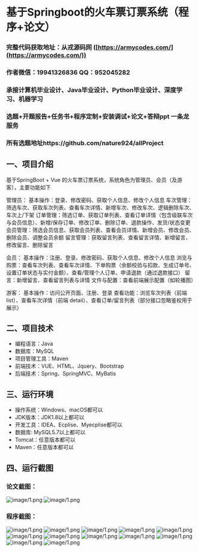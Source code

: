 基于Springboot的火车票订票系统（程序+论文）
=

### 完整代码获取地址：从戎源码网 ([https://armycodes.com/](https://armycodes.com/))
### 作者微信：19941326836  QQ：952045282 
### 承接计算机毕业设计、Java毕业设计、Python毕业设计、深度学习、机器学习
### 选题+开题报告+任务书+程序定制+安装调试+论文+答辩ppt 一条龙服务
### 所有选题地址https://github.com/nature924/allProject

一、项目介绍
---

基于SpringBoot + Vue 的火车票订票系统，系统角色为管理员、会员（及游客），主要功能如下

管理员：
基本操作：登录、修改密码、获取个人信息、修改个人信息
车次管理：筛选车次、获取车次列表、查看车次详情、新增车次、修改车次、逻辑删除车次、车次上/下架
订单管理：筛选订单、获取订单列表、查看订单详情（包含级联车次与会员信息）、新增/保存订单、修改订单、删除订单、退款操作、发货/状态变更
会员管理：筛选会员信息、获取会员列表、查看会员详情、新增会员、修改会员、删除会员、调整会员余额
留言管理：获取留言列表、查看留言详情、新增留言、修改留言、删除留言

会员：
基本操作：注册、登录、修改密码、获取个人信息、修改个人信息
浏览与购票：查看车次列表、查看车次详情、下单购票（余额校验与扣款、生成订单号、设置订单状态与实付金额）、查看/管理个人订单、申请退款（通过退款接口）
留言：新增留言、查看留言列表与详情
文件与配置：查看前端展示配置（如轮播图）

游客：
基本操作：访问公开页面、注册、登录
查看功能：浏览车次列表（前端 list）、查看车次详情（前端 detail）、查看订单/留言列表（部分接口忽略鉴权用于展示）




二、项目技术
---
- 编程语言：Java
- 数据库：MySQL
- 项目管理工具：Maven
- 前端技术：VUE、HTML、Jquery、Bootstrap
- 后端技术：Spring、SpringMVC、MyBatis

三、运行环境
---
- 操作系统：Windows、macOS都可以
- JDK版本：JDK1.8以上都可以
- 开发工具：IDEA、Ecplise、Myecplise都可以
- 数据库: MySQL5.7以上都可以
- Tomcat：任意版本都可以
- Maven：任意版本都可以

四、运行截图
---
### 论文截图：
![image/1.png](limage/1.png)
![image/1.png](limage/2.png)

### 程序截图：
![image/1.png](image/1.png)
![image/1.png](image/2.png)
![image/1.png](image/3.png)
![image/1.png](image/4.png)
![image/1.png](image/5.png)
![image/1.png](image/6.png)
![image/1.png](image/7.png)
![image/1.png](image/8.png)
![image/1.png](image/9.png)
![image/1.png](image/10.png)
![image/1.png](image/11.png)
![image/1.png](image/12.png)



